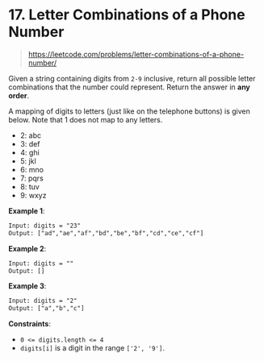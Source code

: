 # 17. Letter Combinations of a Phone Number

> <https://leetcode.com/problems/letter-combinations-of-a-phone-number/>

Given a string containing digits from `2-9` inclusive, return all possible
letter combinations that the number could represent. Return the answer in
**any order**.

A mapping of digits to letters (just like on the telephone buttons) is given
below. Note that 1 does not map to any letters.

- 2: abc
- 3: def
- 4: ghi
- 5: jkl
- 6: mno
- 7: pqrs
- 8: tuv
- 9: wxyz

**Example 1**:

```txt
Input: digits = "23"
Output: ["ad","ae","af","bd","be","bf","cd","ce","cf"]
```

**Example 2**:

```txt
Input: digits = ""
Output: []
```

**Example 3**:

```txt
Input: digits = "2"
Output: ["a","b","c"]
```

**Constraints**:

- `0 <= digits.length <= 4`
- `digits[i]` is a digit in the range `['2', '9']`.

